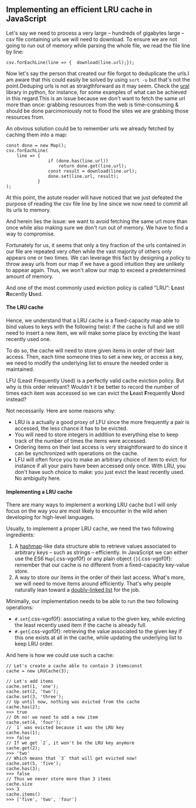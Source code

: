 Implementing an efficient LRU cache in JavaScript
-------------------------------------------------

Let's say we need to process a very large – hundreds of gigabytes large
– csv file containing urls we will need to download. To ensure we are
not going to run out of memory while parsing the whole file, we read the
file line by line:

    csv.forEachLine(line => {  download(line.url);});

Now let's say the person that created our file forgot to deduplicate the
urls.I am aware that this could easily be solved by using `sort -u` but
that's not the point.Deduping urls is not as straigthforward as it may
seem. Check the [ural](https://github.com/medialab/ural#readme) library
in python, for instance, for some examples of what can be achieved in
this regard.This is an issue because we don't want to fetch the same url
more than once: grabbing resources from the web is time-consuming &
should be done parcimoniously not to flood the sites we are grabbing
those resources from.

An obvious solution could be to remember urls we already fetched by
caching them into a map:

    const done = new Map();
    csv.forEachLine(
        line => {  
                    if (done.has(line.url))    
                        return done.get(line.url);  
                    const result = download(line.url);  
                    done.set(line.url, result);
                }
    );

At this point, the astute reader will have noticed that we just defeated
the purpose of reading the csv file line by line since we now need to
commit all its urls to memory.

And herein lies the issue: we want to avoid fetching the same url more
than once while also making sure we don't run out of memory. We have to
find a way to compromise.

Fortunately for us, it seems that only a tiny
fraction of the urls contained in our file are repeated very often while
the vast majority of others only appears one or two times. We can
leverage this fact by designing a policy to throw away urls from our map
if we have a good intuition they are unlikely to appear again. Thus, we
won't allow our map to exceed a predetermined amount of memory.

And one of the most commonly used eviction policy is called “LRU”:
**L**east **R**ecently **U**sed.

#### The LRU cache

Hence, we understand that a LRU cache is a fixed-capacity map able to
bind values to keys with the following twist: if the cache is full and
we still need to insert a new item, we will make some place by evicting
the least recently used one.

To do so, the cache will need to store given items in order of their
last access. Then, each time someone tries to set a new key, or access a
key, we need to modify the underlying list to ensure the needed order is
maintained.

LFU (Least Frequently Used) is a perfectly valid cache eviction
policy. But why is this order relevant? Wouldn't it be better to record the number
of times each item was accessed so we can evict the **L**east
**F**requently **U**sed instead?

Not necessarily. Here are some reasons why:

-   LRU is a actually a good proxy of LFU since the more frequently a
    pair is accessed, the less chance it has to be evicted.
-   You will need to store integers in addition to everything else to
    keep track of the number of times the items were accessed.
-   Ordering items on their last access is very straightforward to do
    since it can be synchronized with operations on the cache.
-   LFU will often force you to make an arbitrary choice of item to
    evict: for instance if all your pairs have been accessed only once.
    With LRU, you don't have such choice to make: you just evict the
    least recently used. No ambiguity here.

#### Implementing a LRU cache

There are many ways to implement a working LRU cache but I will only
focus on the way you are most likely to encounter in the wild when
developing for high-level languages.

Usually, to implement a proper LRU cache, we need the two following
ingredients:

1.  A [hashmap](https://en.wikipedia.org/wiki/Hash_table)-like data
    structure able to retrieve values associated to arbitrary keys –
    such as strings – efficiently. In JavaScript we can either use the
    ES6
    `Map`{.css-vgof0f} or any plain object `{}`{.css-vgof0f}: remember
    that our cache is no different from a fixed-capacity key-value
    store.
2.  A way to store our items in the order of their last access. What's
    more, we will need to move items around efficiently. That's why
    people naturally lean toward a [doubly-linked
    list](https://en.wikipedia.org/wiki/Doubly_linked_list) for the job.

Minimally, our implementation needs to be able to run the two following
operations:

-   `#.set`{.css-vgof0f}: associating a value to the given key, while
    evicting the least recently used item if the cache is already full.
-   `#.get`{.css-vgof0f}: retrieving the value associated to the given
    key if this one exists at all in the cache, while updating the
    underlying list to keep LRU order.

And here is how we could use such a cache:

    // Let's create a cache able to contain 3 itemsconst 
    cache = new LRUCache(3);

    // Let's add items
    cache.set(1, 'one');
    cache.set(2, 'two');
    cache.set(3, 'three');
    // Up until now, nothing was evicted from the cache
    cache.has(2);
    >>> true
    // Oh no! we need to add a new item
    cache.set(4, 'four');
    // `1` was evicted because it was the LRU key
    cache.has(1);
    >>> false
    // If we get `2`, it won't be the LRU key anymore
    cache.get(2);
    >>> 'two'
    // Which means that `3` that will get evicted now!
    cache.set(5, 'five');
    cache.has(3);
    >>> false
    // Thus we never store more than 3 items
    cache.size
    >>> 3
    cache.items()
    >>> ['five', 'two', 'four']

